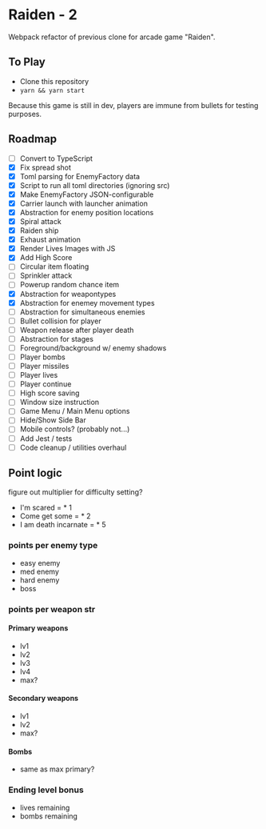 # Raiden - 2

Webpack refactor of previous clone for arcade game "Raiden".

## To Play

- Clone this repository
- `yarn && yarn start`

Because this game is still in dev, players are immune from bullets for testing purposes.

## Roadmap

- [ ] Convert to TypeScript
- [x] Fix spread shot
- [x] Toml parsing for EnemyFactory data
- [x] Script to run all toml directories (ignoring src)
- [x] Make EnemyFactory JSON-configurable
- [x] Carrier launch with launcher animation
- [x] Abstraction for enemy position locations
- [x] Spiral attack
- [x] Raiden ship
- [x] Exhaust animation
- [x] Render Lives Images with JS
- [x] Add High Score
- [ ] Circular item floating
- [ ] Sprinkler attack
- [ ] Powerup random chance item
- [x] Abstraction for weapontypes
- [x] Abstraction for enemey movement types
- [ ] Abstraction for simultaneous enemies
- [ ] Bullet collision for player
- [ ] Weapon release after player death
- [ ] Abstraction for stages
- [ ] Foreground/background w/ enemy shadows
- [ ] Player bombs
- [ ] Player missiles
- [ ] Player lives
- [ ] Player continue
- [ ] High score saving
- [ ] Window size instruction
- [ ] Game Menu / Main Menu options
- [ ] Hide/Show Side Bar
- [ ] Mobile controls? (probably not...)
- [ ] Add Jest / tests
- [ ] Code cleanup / utilities overhaul

## Point logic

figure out multiplier for difficulty setting?

- I'm scared = \* 1
- Come get some = \* 2
- I am death incarnate = \* 5

### points per enemy type

- easy enemy
- med enemy
- hard enemy
- boss

### points per weapon str

#### Primary weapons

- lv1
- lv2
- lv3
- lv4
- max?

#### Secondary weapons

- lv1
- lv2
- max?

#### Bombs

- same as max primary?

### Ending level bonus

- lives remaining
- bombs remaining
